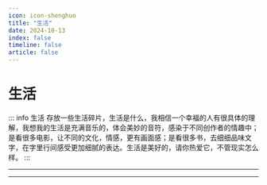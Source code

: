 ```yaml
---
icon: icon-shenghuo
title: "生活"
date: 2024-10-13
index: false
timeline: false
article: false
---
```

# 生活

::: info  生活
存放一些生活碎片，生活是什么，我相信一个幸福的人有很具体的理解，我想我的生活是充满音乐的，体会美妙的音符，感染于不同创作者的情趣中；是看很多电影，让不同的文化，情感，更有画面感；是看很多书，去细细品味文字，在字里行间感受更加细腻的表达。生活是美好的，请你热爱它，不管现实怎么样。
:::

---

<Catalog base="/life" />

---